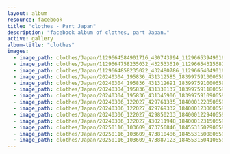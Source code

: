 ```yaml
---
layout: album
resource: facebook
title: "clothes - Part Japan"
description: "facebook album of clothes, part Japan."
active: gallery
album-title: "clothes"
images:
  - image_path: clothes/Japan/1129664584901716_430743994_1129665394901635_8252488914385102092_n.jpg
  - image_path: clothes/Japan/1129664758235032_432533610_1129665431568298_2271048256934567558_n.jpg
  - image_path: clothes/Japan/1129664858235022_432480786_1129665404901634_760168394356745822_n.jpg
  - image_path: clothes/Japan/20240304_195836_431312585_18399759130065911_7212304773075369339_n.jpg
  - image_path: clothes/Japan/20240304_195836_431312691_18399759100065911_6514673506829655003_n.jpg
  - image_path: clothes/Japan/20240304_195836_431338137_18399759118065911_9037608192120630706_n.jpg
  - image_path: clothes/Japan/20240304_195836_431345906_18399759109065911_8016469024802973817_n.jpg
  - image_path: clothes/Japan/20240306_122027_429761335_18400012285065911_8106777206173561104_n.jpg
  - image_path: clothes/Japan/20240306_122027_429769332_18400012306065911_941072408561380376_n.jpg
  - image_path: clothes/Japan/20240306_122027_429850233_18400012294065911_7711578154820398435_n.jpg
  - image_path: clothes/Japan/20240306_122027_430211948_18400012315065911_6634594285927075214_n.jpg
  - image_path: clothes/Japan/20250116_103609_473756846_18455315029065911_971228536688200551_n.jpg
  - image_path: clothes/Japan/20250116_103609_473810486_18455315008065911_2649385862197426973_n.jpg
  - image_path: clothes/Japan/20250116_103609_473887123_18455315041065911_4302917007959708729_n.jpg
---
```

